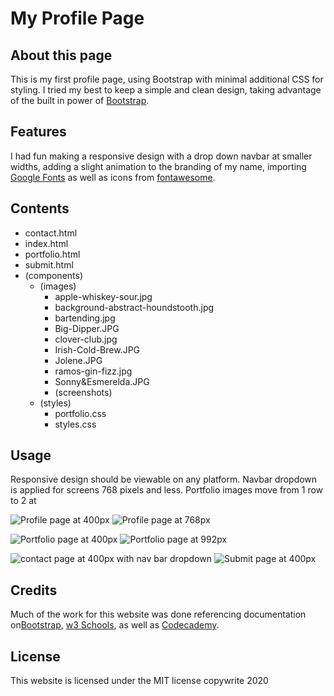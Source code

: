 # My Profile Page


## About this page
This is my first profile page, using Bootstrap with minimal additional CSS for styling. I tried my best to keep a simple and clean design, taking advantage of the built in power of [Bootstrap](http://getbootstrap.com).

## Features

I had fun making a responsive design with a drop down navbar at smaller widths, adding a slight animation to the branding of my name, importing [Google Fonts](https://fonts.google.com/) as well as icons from [fontawesome](https://fontawesome.com/start).  

## Contents

* contact.html
* index.html
* portfolio.html
* submit.html
* (components)
    * (images)
        * apple-whiskey-sour.jpg
        * background-abstract-houndstooth.jpg
        * bartending.jpg
        * Big-Dipper.JPG
        * clover-club.jpg
        * Irish-Cold-Brew.JPG
        * Jolene.JPG
        * ramos-gin-fizz.jpg
        * Sonny&Esmerelda.JPG
        * (screenshots)
    *  (styles)
        * portfolio.css
        * styles.css

## Usage

Responsive design should be viewable on any platform.  Navbar dropdown is applied for screens 768 pixels and less.  Portfolio images move from 1 row to 2 at 

![Profile page at 400px](./components/images/screenshots/profile-400.png)           ![Profile page at 768px](./components/images/screenshots/profile-768.png)

![Portfolio page at 400px](./components/images/screenshots/portfolio-400.png)            ![Portfolio page at 992px](./components/images/screenshots/portfolio-992.png)

![contact page at 400px with nav bar dropdown](./components/images/screenshots/contact-400.png)             ![Submit page at 400px](./components/images/screenshots/submit-400.png)

## Credits

Much of the work for this website was done referencing documentation on[Bootstrap](http://getbootstrap.com), [w3 Schools](http://w3schools.com), as well as [Codecademy](http://codecademy.com).  

## License

This website is licensed under the MIT license copywrite 2020